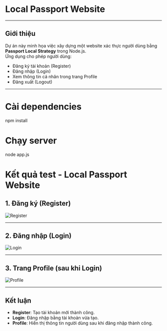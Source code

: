 # Local Passport Website
---

##  Giới thiệu
Dự án này minh họa việc xây dựng một website xác thực người dùng bằng **Passport Local Strategy** trong Node.js.  
Ứng dụng cho phép người dùng:
- Đăng ký tài khoản (Register)
- Đăng nhập (Login)
- Xem thông tin cá nhân trong trang Profile
- Đăng xuất (Logout)

---
# Cài dependencies
npm install

# Chạy server
node app.js

# Kết quả test - Local Passport Website

## 1. Đăng ký (Register)
![Register](result_test_img/register.png)

---

## 2. Đăng nhập (Login)
![Login](result_test_img/login.png)

---

## 3. Trang Profile (sau khi Login)
![Profile](result_test_img/profile_afterLogin.png)

---

##  Kết luận
- **Register**: Tạo tài khoản mới thành công.  
- **Login**: Đăng nhập bằng tài khoản vừa tạo.  
- **Profile**: Hiển thị thông tin người dùng sau khi đăng nhập thành công.  

